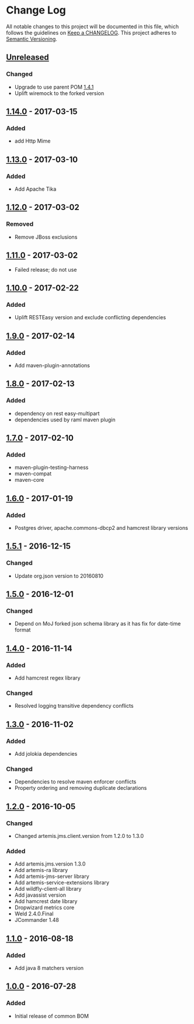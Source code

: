 # Change Log
All notable changes to this project will be documented in this file, which follows the guidelines
on [Keep a CHANGELOG](http://keepachangelog.com/). This project adheres to
[Semantic Versioning](http://semver.org/).

## [Unreleased]

### Changed
- Upgrade to use parent POM [1.4.1](https://github.com/CJSCommonPlatform/maven-parent-pom/releases/tag/release-1.4.1)
- Uplift wiremock to the forked version

## [1.14.0] - 2017-03-15
### Added
- add Http Mime

## [1.13.0] - 2017-03-10
### Added
- Add Apache Tika

## [1.12.0] - 2017-03-02

### Removed
- Remove JBoss exclusions

## [1.11.0] - 2017-03-02
- Failed release; do not use

## [1.10.0] - 2017-02-22
### Added 
- Uplift RESTEasy version and exclude conflicting dependencies

## [1.9.0] - 2017-02-14
### Added
- Add maven-plugin-annotations

## [1.8.0] - 2017-02-13

### Added 
- dependency on rest easy-multipart
- dependencies used by raml maven plugin

## [1.7.0] - 2017-02-10

### Added
- maven-plugin-testing-harness
- maven-compat
- maven-core

## [1.6.0] - 2017-01-19

### Added
- Postgres driver, apache.commons-dbcp2 and hamcrest library versions

## [1.5.1] - 2016-12-15

### Changed
- Update org.json version to 20160810

## [1.5.0] - 2016-12-01

### Changed
- Depend on MoJ forked json schema library as it has fix for date-time format

## [1.4.0] - 2016-11-14

### Added
- Add hamcrest regex library

### Changed
- Resolved logging transitive dependency conflicts

## [1.3.0] - 2016-11-02

### Added
- Add jolokia dependencies

### Changed
- Dependencies to resolve maven enforcer conflicts
- Property ordering and removing duplicate declarations

## [1.2.0] - 2016-10-05

### Changed

- Changed artemis.jms.client.version from 1.2.0 to 1.3.0

### Added

- Add artemis.jms.version 1.3.0
- Add artemis-ra library
- Add artemis-jms-server library
- Add artemis-service-extensions library
- Add wildfly-client-all library
- Add javassist version
- Add hamcrest date library
- Dropwizard metrics core
- Weld 2.4.0.Final
- JCommander 1.48


## [1.1.0] - 2016-08-18

### Added

- Add java 8 matchers version


## [1.0.0] - 2016-07-28

### Added

- Initial release of common BOM

[Unreleased]: https://github.com/CJSCommonPlatform/maven-common-bom/compare/release-1.14.0...HEAD
[1.14.0]: https://github.com/CJSCommonPlatform/maven-common-bom/compare/release-1.13.0...release-1.14.0
[1.13.0]: https://github.com/CJSCommonPlatform/maven-common-bom/compare/release-1.12.0...release-1.13.0
[1.12.0]: https://github.com/CJSCommonPlatform/maven-common-bom/compare/release-1.11.0...release-1.12.0
[1.11.0]: https://github.com/CJSCommonPlatform/maven-common-bom/compare/release-1.0.0...release-1.11.0
[1.10.0]: https://github.com/CJSCommonPlatform/maven-common-bom/compare/release-1.9.0...release-1.10.0
[1.9.0]: https://github.com/CJSCommonPlatform/maven-common-bom/compare/release-1.8.0...release-1.9.0
[1.8.0]: https://github.com/CJSCommonPlatform/maven-common-bom/compare/release-1.7.0...release-1.8.0
[1.7.0]: https://github.com/CJSCommonPlatform/maven-common-bom/compare/release-1.6.0...release-1.7.0
[1.6.0]: https://github.com/CJSCommonPlatform/maven-common-bom/compare/release-1.5.0...release-1.6.0
[1.5.1]: https://github.com/CJSCommonPlatform/maven-common-bom/compare/release-1.5.0...release-1.5.1
[1.5.0]: https://github.com/CJSCommonPlatform/maven-common-bom/compare/release-1.4.0...release-1.5.0
[1.4.0]: https://github.com/CJSCommonPlatform/maven-common-bom/compare/release-1.3.0...release-1.4.0
[1.3.0]: https://github.com/CJSCommonPlatform/maven-common-bom/compare/release-1.2.0...release-1.3.0
[1.2.0]: https://github.com/CJSCommonPlatform/maven-common-bom/compare/release-1.1.0...release-1.2.0
[1.1.0]: https://github.com/CJSCommonPlatform/maven-common-bom/compare/release-1.0.0...release-1.1.0
[1.0.0]: https://github.com/CJSCommonPlatform/maven-common-bom/commits/release-1.0.0
